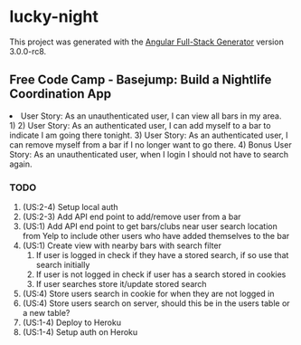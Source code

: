 # lucky-night

This project was generated with the [Angular Full-Stack Generator](https://github.com/DaftMonk/generator-angular-fullstack) version 3.0.0-rc8.

## Free Code Camp - Basejump: Build a Nightlife Coordination App
<li>User Story: As an unauthenticated user, I can view all bars in my area.</li>
1)  
2)  User Story: As an authenticated user, I can add myself to a bar to indicate I am going there tonight.
3)  User Story: As an authenticated user, I can remove myself from a bar if I no longer want to go there.
4)  Bonus User Story: As an unauthenticated user, when I login I should not have to search again.

### TODO
<ol>
<li>(US:2-4)  Setup local auth</li>
<li>(US:2-3)  Add API end point to add/remove user from a bar</li>
<li>(US:1)    Add API end point to get bars/clubs near user search location from Yelp to include other users who have added themselves to the bar</li>
<li>(US:1)    Create view with nearby bars with search filter
  <ol>
    <li>If user is logged in check if they have a stored search, if so use that search initially</li>
    <li>If user is not logged in check if user has a search stored in cookies</li>
    <li>If user searches store it/update stored search</li>
  </ol>
</li>
<li>(US:4)    Store users search in cookie for when they are not logged in</li>
<li>(US:4)    Store users search on server, should this be in the users table or a new table?</li>
<li>(US:1-4)  Deploy to Heroku</li>
<li>(US:1-4)  Setup auth on Heroku</li>
</ol>
